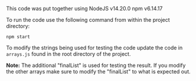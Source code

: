 This code was put together using
  NodeJS v14.20.0
  npm v6.14.17

To run the code use the following command from within the project directory:

`npm start`

To modify the strings being used for testing the code update the code in `arrays.js` found
  in the root directory of the project.

**Note:** The additional "finalList" is used for testing the result.  If you modify the other arrays
make sure to modify the "finalList" to what is expected out.
